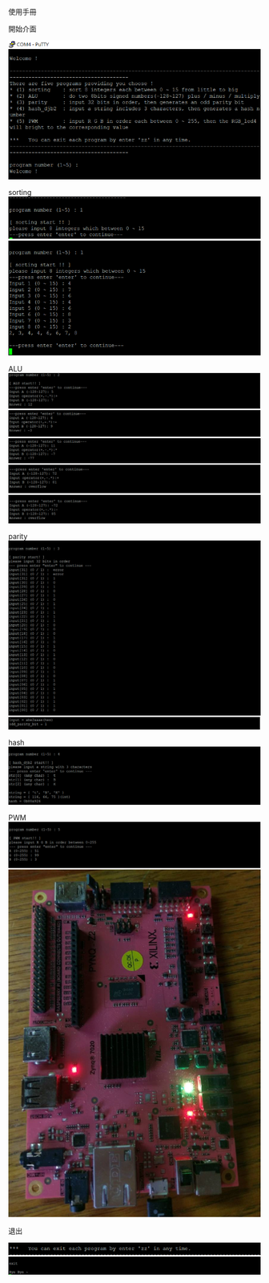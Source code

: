 
使用手冊

開始介面

![start](images/start.png)

sorting
![sorting1](images/sorting1.png)
![sorting2](images/sorting2.png)

ALU
![Alu1](images/Alu1.png)
![ALu2](images/ALu2.png)
![ALu3](images/ALu3.png)
![posoverflow](images/posoverflow.png)
![negoverflow](images/negoverflow.png)

parity
![parity](images/parity.png)
![parity2](images/parity2.png)

hash
![hash](images/hash.png)

PWM
![PWM](images/PWM.png)
![PWM2](images/PWM2.png)

退出

![back1](images/back1.png)
![back2](images/back2.png)
